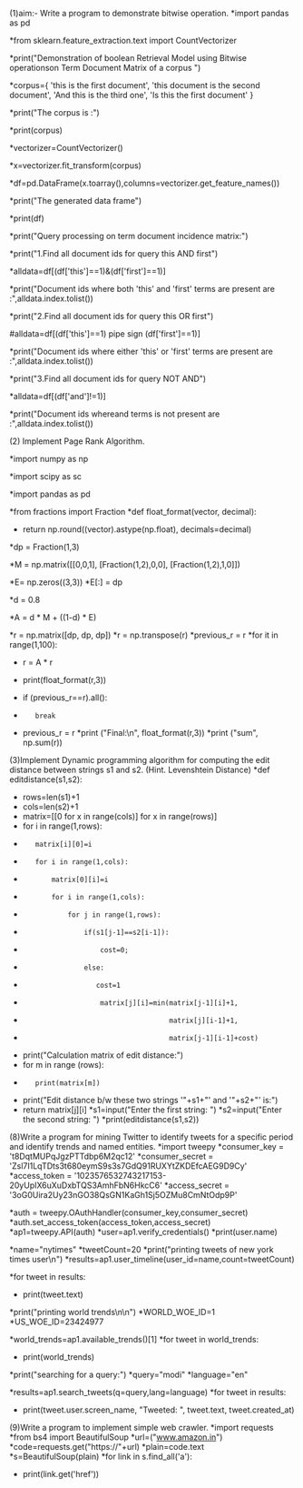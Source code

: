 (1)aim:- Write a program to demonstrate bitwise operation.
*import pandas as pd

*from sklearn.feature_extraction.text import CountVectorizer
 
*print("Demonstration of boolean Retrieval Model using Bitwise operationson Term Document Matrix of a corpus ")

*corpus={
    'this is the first document',
    'this document is the second document',
    'And this is the third one',
    'Is this the first document' 
    }
    
*print("The corpus is :") 

*print(corpus)

*vectorizer=CountVectorizer()

*x=vectorizer.fit_transform(corpus)

*df=pd.DataFrame(x.toarray(),columns=vectorizer.get_feature_names())

*print("The generated data frame")

*print(df)

*print("Query processing on term document incidence matrix:")

*print("1.Find all document ids for query this AND first")

*alldata=df[(df['this']==1)&(df['first']==1)]

*print("Document ids where both 'this' and 'first' terms are present are :",alldata.index.tolist())

*print("2.Find all document ids for query this OR first")

#alldata=df[(df['this']==1) pipe sign (df['first']==1)]

*print("Document ids where either 'this' or 'first' terms are present are :",alldata.index.tolist())

*print("3.Find all document ids for query NOT AND")

*alldata=df[(df['and']!=1)]

*print("Document ids whereand terms is not present are :",alldata.index.tolist())


(2) Implement Page Rank Algorithm.

*import numpy as np

*import scipy as sc

*import pandas as pd

*from fractions import Fraction
*def float_format(vector, decimal):
*    return np.round((vector).astype(np.float), decimals=decimal)
 

*dp = Fraction(1,3)
 
*M = np.matrix([[0,0,1],
        [Fraction(1,2),0,0],
        [Fraction(1,2),1,0]])
 
*E= np.zeros((3,3))
*E[:] = dp
 
*d = 0.8

*A = d * M + ((1-d) * E)

*r = np.matrix([dp, dp, dp])
*r = np.transpose(r)
*previous_r = r
*for it in range(1,100):
*    r = A * r
*    print(float_format(r,3))
  
*    if (previous_r==r).all():
*        break
*    previous_r = r
*print ("Final:\n", float_format(r,3))
*print ("sum", np.sum(r))


(3)Implement Dynamic programming algorithm for computing the edit distance between strings s1 and s2. (Hint. Levenshtein Distance)
*def editdistance(s1,s2):
*   rows=len(s1)+1
*   cols=len(s2)+1
*    matrix=[[0 for x in range(cols)] for x in range(rows)]
*    for i in range(1,rows):
*        matrix[i][0]=i
*        for i in range(1,cols):
*            matrix[0][i]=i
*            for i in range(1,cols):
*                for j in range(1,rows):
*                    if(s1[j-1]==s2[i-1]):
*                        cost=0;
*                    else:
*                       cost=1
*                        matrix[j][i]=min(matrix[j-1][i]+1,
*                                         matrix[j][i-1]+1,
*                                         matrix[j-1][i-1]+cost)
*    print("Calculation matrix of edit distance:")
*    for m in range (rows):
*        print(matrix[m])
*    print("Edit distance b/w these two strings '"+s1+"' and '"+s2+"' is:")
*    return matrix[j][i]
*s1=input("Enter the first string: ")
*s2=input("Enter the second string: ")
*print(editdistance(s1,s2))

(8)Write a program for mining Twitter to identify tweets for a specific period and identify 
trends and named entities.
*import tweepy
*consumer_key = 't8DqtMUPqJgzPTTdbp6M2qc12'
*consumer_secret = 'Zsl7I1LqTDts3t680eymS9s3s7GdQ91RUXYtZKDEfcAEG9D9Cy'
*access_token = '1023576532743217153-20yUpIX6uXuDxbTQS3AmhFbN6HkcC6'
*access_secret = '3oG0Uira2Uy23nGO38QsGN1KaGh1Sj5OZMu8CmNtOdp9P'

*auth = tweepy.OAuthHandler(consumer_key,consumer_secret)
*auth.set_access_token(access_token,access_secret)
*ap1=tweepy.API(auth)
*user=ap1.verify_credentials()
*print(user.name)

*name="nytimes"
*tweetCount=20
*print("printing tweets of new york times user\n")
*results=ap1.user_timeline(user_id=name,count=tweetCount)

*for tweet in results:
*    print(tweet.text)

*print("printing world trends\n\n")
*WORLD_WOE_ID=1
*US_WOE_ID=23424977

*world_trends=ap1.available_trends()[1]
*for tweet in world_trends:
*    print(world_trends)

*print("searching for a query:")
*query="modi"
*language="en"

*results=ap1.search_tweets(q=query,lang=language)
*for tweet in results:
*    print(tweet.user.screen_name, "Tweeted: ", tweet.text, tweet.created_at)

(9)Write a program to implement simple web crawler.
*import requests
*from bs4 import BeautifulSoup
*url=("www.amazon.in")
*code=requests.get("https://"+url)
*plain=code.text
*s=BeautifulSoup(plain)
*for link in s.find_all('a'):
*    print(link.get('href'))
